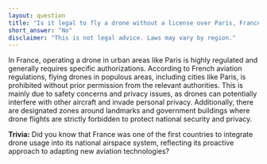```yaml
---
layout: question
title: "Is it legal to fly a drone without a license over Paris, France?"
short_answer: "No"
disclaimer: "This is not legal advice. Laws may vary by region."
---
```


In France, operating a drone in urban areas like Paris is highly regulated and generally requires specific authorizations. According to French aviation regulations, flying drones in populous areas, including cities like Paris, is prohibited without prior permission from the relevant authorities. This is mainly due to safety concerns and privacy issues, as drones can potentially interfere with other aircraft and invade personal privacy. Additionally, there are designated zones around landmarks and government buildings where drone flights are strictly forbidden to protect national security and privacy.

**Trivia:** Did you know that France was one of the first countries to integrate drone usage into its national airspace system, reflecting its proactive approach to adapting new aviation technologies?
